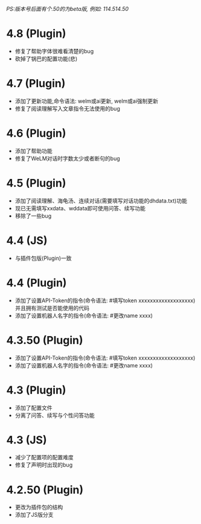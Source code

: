 _PS:版本号后面有个.50的为beta版, 例如: 114.514.50_

# 4.8 (Plugin)
* 修复了帮助字体很难看清楚的bug
* 砍掉了锅巴的配置功能(悲)

# 4.7 (Plugin)
* 添加了更新功能,命令语法: welm或ai更新, welm或ai强制更新
* 修复了阅读理解写入文章指令无法使用的bug

# 4.6 (Plugin)

* 添加了帮助功能
* 修复了WeLM对话时字数太少或者断句的bug

# 4.5 (Plugin)

* 添加了阅读理解、海龟汤、连续对话(需要填写对话功能的dhdata.txt)功能
* 现已无需填写xxdata、wddata即可使用问答、续写功能
* 移除了一些bug

# 4.4 (JS)

* 与插件包版(Plugin)一致

# 4.4 (Plugin)

* 添加了设置API-Token的指令(命令语法: #填写token xxxxxxxxxxxxxxxxxxx)并且拥有测试是否能使用的代码
* 添加了设置机器人名字的指令(命令语法: #更改name xxxx)

# 4.3.50 (Plugin)

* 添加了设置API-Token的指令(命令语法: #填写token xxxxxxxxxxxxxxxxxxx)
* 添加了设置机器人名字的指令(命令语法: #更改name xxxx)

# 4.3 (Plugin)

* 添加了配置文件
* 分离了问答、续写与个性问答功能

# 4.3 (JS)

* 减少了配置项的配置难度
* 修复了声明时出现的bug

# 4.2.50 (Plugin)

* 更改为插件包的结构
* 添加了JS版分支